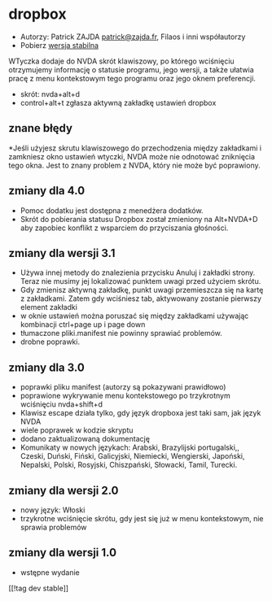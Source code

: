 # dropbox #

* Autorzy: Patrick ZAJDA <patrick@zajda.fr>, Filaos i inni współautorzy
* Pobierz [wersja stabilna][1]

WTyczka dodaje do NVDA skrót klawiszowy, po którego wciśnięciu otrzymujemy
informację o statusie programu, jego wersji, a także ułatwia pracę z menu
kontekstowym tego programu oraz jego oknem preferencji.

* skrót: nvda+alt+d
* control+alt+t zgłasza aktywną zakładkę ustawień dropbox

## znane błędy ##

*Jeśli użyjesz skrutu klawiszowego do przechodzenia między zakładkami i zamkniesz okno ustawień wtyczki, NVDA może nie odnotować zniknięcia tego okna.
Jest to znany problem z NVDA, który nie może być poprawiony.


## zmiany dla 4.0 ##

* Pomoc dodatku jest dostępna z menedżera dodatków.
* Skrót do pobierania statusu Dropbox został zmieniony na Alt+NVDA+D aby
  zapobiec konflikt z wsparciem do przyciszania głośności.

## zmiany dla wersji 3.1 ##

* Używa innej metody do znalezienia przycisku Anuluj i zakładki
  strony. Teraz nie musimy jej lokalizować punktem uwagi przed użyciem
  skrótu.
* Gdy zmienisz aktywną zakładkę, punkt uwagi przemieszcza się na kartę z
  zakładkami. Zatem gdy wciśniesz tab, aktywowany zostanie pierwszy element
  zakładki
* w oknie ustawień można poruszać się między zakładkami używając kombinacji
  ctrl+page up i page down
* tłumaczone pliki.manifest nie powinny sprawiać problemów.
* drobne poprawki.

## zmiany dla 3.0 ##

* poprawki pliku manifest (autorzy są pokazywani prawidłowo)
* poprawione wykrywanie menu kontekstowego po trzykrotnym wciśnięciu
  nvda+shift+d
* Klawisz escape działa tylko, gdy język dropboxa jest taki sam, jak język
  NVDA
* wiele poprawek w kodzie skryptu
* dodano zaktualizowaną dokumentację
* Komunikaty w nowych językach: Arabski, Brazylijski portugalski,, Czeski,
  Duński, Fiński, Galicyjski, Niemiecki, Wengierski, Japoński, Nepalski,
  Polski, Rosyjski, Chiszpański, Słowacki, Tamil, Turecki.

## zmiany dla wersji 2.0 ##

* nowy język: Włoski
* trzykrotne wciśnięcie skrótu, gdy jest się już w menu kontekstowym, nie
  sprawia problemów

## zmiany dla wersji 1.0 ##

* wstępne wydanie

[[!tag dev stable]]

[1]: http://addons.nvda-project.org/files/get.php?file=dx
